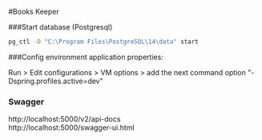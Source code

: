#Books Keeper

###Start database (Postgresql)

```bash
pg_ctl -D "C:\Program Files\PostgreSQL\14\data" start
```

###Config environment application properties:

Run > Edit configurations > VM options > add the next command option "-Dspring.profiles.active=dev"

### Swagger

http://localhost:5000/v2/api-docs  
http://localhost:5000/swagger-ui.html